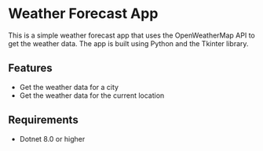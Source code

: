 # Weather Forecast App

This is a simple weather forecast app that uses the OpenWeatherMap API to get the weather data. The app is built using Python and the Tkinter library.

## Features
- Get the weather data for a city
- Get the weather data for the current location

## Requirements
- Dotnet 8.0 or higher